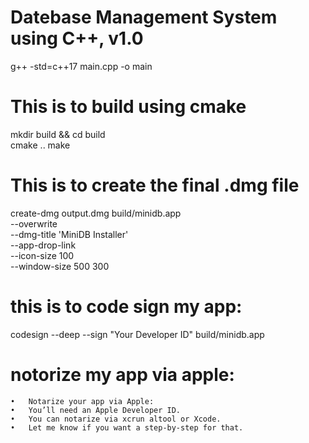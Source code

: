 # Datebase Management System using C++, v1.0
g++ -std=c++17 main.cpp -o main  

# This is to build using cmake
 mkdir build && cd build                 
cmake ..
make
# This is to create the final .dmg file
create-dmg output.dmg build/minidb.app \
  --overwrite \
  --dmg-title 'MiniDB Installer' \
  --app-drop-link \
  --icon-size 100 \
  --window-size 500 300
# this is to code sign my app:
codesign --deep --sign "Your Developer ID" build/minidb.app
# notorize my app via apple:
	•	Notarize your app via Apple:
	•	You’ll need an Apple Developer ID.
	•	You can notarize via xcrun altool or Xcode.
	•	Let me know if you want a step-by-step for that.